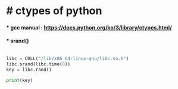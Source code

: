 # &#35; ctypes of python

#### &#42; gcc manual : <https://docs.python.org/ko/3/library/ctypes.html/>

#### &#42; srand()
```python

libc = CDLL("/lib/x86_64-linux-gnu/libc.so.6")
libc.srand(libc.time(0))
key = libc.rand()

print(key)

```




